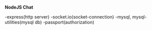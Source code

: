**NodeJS Chat**

-express(http server)
-socket.io(socket-connection)
-mysql, mysql-utilities(mysql db)
-passport(authorization)